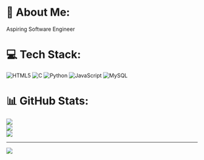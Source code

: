 # 💫 About Me:
Aspiring Software Engineer


# 💻 Tech Stack:
![HTML5](https://img.shields.io/badge/html5-%23E34F26.svg?style=for-the-badge&logo=html5&logoColor=white) ![C](https://img.shields.io/badge/c-%2300599C.svg?style=for-the-badge&logo=c&logoColor=white) ![Python](https://img.shields.io/badge/python-3670A0?style=for-the-badge&logo=python&logoColor=ffdd54) ![JavaScript](https://img.shields.io/badge/javascript-%23323330.svg?style=for-the-badge&logo=javascript&logoColor=%23F7DF1E) ![MySQL](https://img.shields.io/badge/mysql-4479A1.svg?style=for-the-badge&logo=mysql&logoColor=white)
# 📊 GitHub Stats:
![](https://github-readme-stats.vercel.app/api?username=shubham2027&theme=dark&hide_border=false&include_all_commits=false&count_private=false)<br/>
![](https://nirzak-streak-stats.vercel.app/?user=shubham2027&theme=dark&hide_border=false)<br/>
![](https://github-readme-stats.vercel.app/api/top-langs/?username=shubham2027&theme=dark&hide_border=false&include_all_commits=false&count_private=false&layout=compact)

---
[![](https://visitcount.itsvg.in/api?id=shubham2027&icon=0&color=0)](https://visitcount.itsvg.in)

<!-- Proudly created with GPRM ( https://gprm.itsvg.in ) -->
